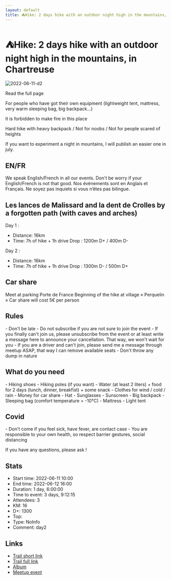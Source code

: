 ```yaml
---
layout: default
title: ⛺Hike: 2 days hike with an outdoor night high in the mountains, in Chartreuse
---
```


# ⛺Hike: 2 days hike with an outdoor night high in the mountains, in Chartreuse

![2022-06-11-d2](../img/orig/2022-06-11-d2.jpg)

Read the full page

For people who have got their own equipment (lightweight tent, mattress, very warm sleeping bag, big backpack…)

It is forbidden to make fire in this place

Hard hike with heavy backpack / Not for noobs / Not for people scared of heights

If you want to experiment a night in mountains, I will publish an easier one in july.

##  EN/FR 
We speak English/French in all our events. Don't be worry if your English/French is not that good. Nos évènements sont en Anglais et Français. Ne soyez pas inquiets si vous n’êtes pas bilingue.

##  Les lances de Malissard and la dent de Crolles by a forgotten path (with caves and arches) 

Day 1 :
* Distance: 16km
* Time: 7h of hike + 1h drive
Drop : 1200m D+ / 400m D-

Day 2 :
* Distance: 16km
* Time: 7h of hike + 1h drive
Drop : 1300m D- / 500m D+

##  Car share 
Meet at parking Porte de France
Beginning of the hike at village « Perquelin »
Car share will cost 5€ per person

##  Rules 
\- Don't be late
\- Do not subscribe if you are not sure to join the event
\- If you finally can't join us\, please unsubscribe from the event or at least write a message here to announce your cancellation\. That way\, we won't wait for you
\- If you are a driver and can't join\, please send me a message through meetup ASAP\, that way I can remove available seats
\- Don't throw any dump in nature

##  What do you need 
\- Hiking shoes
\- Hiking poles \(if you want\)
\- Water \(at least 2 liters\) \+ food for 2 days \(lunch\, dinner\, breakfist\) \+ some snack
\- Clothes for wind / cold / rain
\- Money for car share
\- Hat
\- Sunglasses
\- Sunscreen
\- Big backpack
\- Sleeping bag \(comfort temperature = \-10°C\)
\- Mattress
\- Light tent

##  Covid 
\- Don't come if you feel sick\, have fever\, are contact case
\- You are responsible to your own health\, so respect barrier gestures\, social distancing

If you have any questions, please ask !

## Stats

- Start time: 2022-06-11 10:00
- End time: 2022-06-12 16:00
- Duration: 1 day, 6:00:00
- Time to event: 3 days, 9:12:15
- Attendees: 3
- KM: 16
- D+: 1300
- Top: 
- Type: NoInfo
- Comment: day2

## Links

- [Trail short link]()
- [Trail full link]()
- [Album](https://binnette.github.io/GacImg2022/)
- [Meetup event](https://www.meetup.com/grenoble-adventure-club-english-french/events/286427626/)
